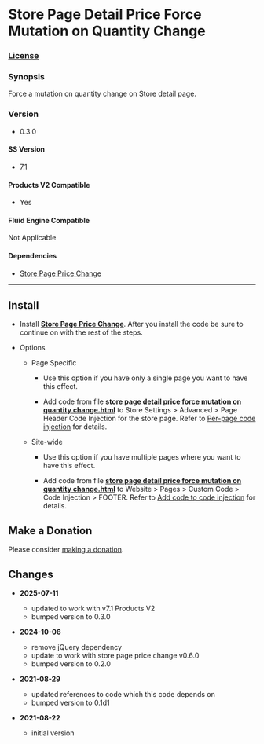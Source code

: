 # Store Page Detail Price Force Mutation on Quantity Change

### [License][1]

### Synopsis

Force a mutation on quantity change on Store detail page.

### Version

  * 0.3.0

#### SS Version

  * 7.1

#### Products V2 Compatible

  * Yes

#### Fluid Engine Compatible

  Not Applicable

#### Dependencies

  * [Store Page Price Change][2]

---

## Install

* Install **[Store Page Price Change][3]**. After you install the code be sure
  to continue on with the rest of the steps.
  
* Options

  * Page Specific
  
    * Use this option if you have only a single page you want to have this
      effect.
      
    * Add code from file **[store page detail price force mutation on quantity
      change.html][4]** to Store Settings > Advanced > Page Header Code
      Injection for the store page. Refer to [Per-page code injection][5] for
      details.
      
  * Site-wide
  
    * Use this option if you have multiple pages where you want to have this
      effect.
      
    * Add code from file **[store page detail price force mutation on quantity
      change.html][4]** to  Website > Pages > Custom Code > Code Injection >
      FOOTER. Refer to [Add code to code injection][6] for details.

## Make a Donation

Please consider [making a donation][7].

## Changes

* **2025-07-11**

  * updated to work with v7.1 Products V2
  * bumped version to 0.3.0
  
* **2024-10-06**

  * remove jQuery dependency
  * update to work with store page price change v0.6.0
  * bumped version to 0.2.0
  
* **2021-08-29**

  * updated references to code which this code depends on
  * bumped version to 0.1d1
  
* **2021-08-22**

  * initial version

[1]: https://github.com/tomsWebConsulting/twcsl/blob/main/LICENSE.txt#L1
[2]: https://github.com/tomsWebConsulting/twcsl/tree/main/Page/Store/Store%20Page%20Price%20Change
[3]: https://github.com/tomsWebConsulting/twcsl/tree/main/Page/Store/Store%20Page%20Price%20Change#store-page-price-change
[4]: store%20page%20detail%20price%20force%20mutation%20on%20quantity%20change.html#L1
[5]: https://support.squarespace.com/hc/en-us/articles/205815908-Using-code-injection#toc-per-page-code-injection
[6]: https://support.squarespace.com/hc/en-us/articles/205815908-Using-code-injection#toc-add-code-to-code-injection
[7]: https://github.com/tomsWebConsulting/twcsl#make-a-donation
